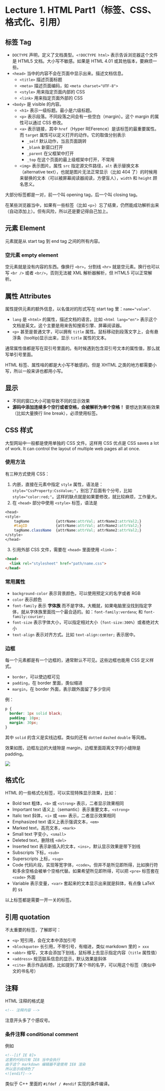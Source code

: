 
Lecture 1\. HTML Part1（标签、CSS、格式化、引用）
=====================================


标签 Tag
------


* `DOCTYPE` 声明，定义了文档类型。`<!DOCTYPE html>` 表示告诉浏览器这个文件是 HTML5 文档。大小写不敏感。如果是 HTML 4\.01 或其他版本，要麻烦一些。
* `<head>` 当中的内容不会在页面中显示出来。描述文档信息。
	+ `<title>` 描述页面标题
	+ `<meta>` 描述页面编码，如 `<meta charset="UTF-8">`
	+ `<style>` 用来指定页面内部的 CSS
	+ `<link>` 用来指定页面外部的 CSS
* `<body>` 是 visible 的内容。
	+ `<h1>` 表示一级标题。最小是六级标题。
	+ `<p>` 表示段落。不同段落之间会有一些空白（margin）。这个 margin 的属性可以通过 CSS 修改。
	+ `<a>` 表示链接，其中 `href`（Hyper REFerence）是该标签的最重要属性。而 `target` 属性可以定义打开的动作。它的取值分别表示
		- `_self` 默认动作，当且页面跳转
		- `_blank` 新窗口打开
		- `_parent` 在父框架中打开
		- `_top` 在这个页面的最上级框架中打开，不常用
	+ `<img>` 表示图片。属性 `src` 指定源文件路径，`alt` 表示替换文本（alternative text），也就是图片无法正常显示（比如 404 了）的时候用来替换的文本（可以被屏幕阅读器阅读，方便盲人），`width` 和 `height` 顾名思义。


大部分标签都是一对，前一个叫 opening tag，后一个叫 closing tag。


在某些浏览器当中，如果有一些标签（比如 `<p>`）忘了结束，仍然能成功解析出来（自动添加上）。但有风险，所以还是要记得自己加上。


元素 Element
----------


元素就是从 start tag 到 end tag 之间的所有内容。


### 空元素 empty element


空元素就是没有内容的东西。像换行 `<br>`，分割线 `<hr>` 就是空元素。换行也可以写 `<br />` 或者 `<br/>`，否则无法被 XML 解析器解析，但 HTML5 可以正常解析。


属性 Attributes
-------------


属性提供元素的额外信息，以名值对的形式写在 start tag 里：`name="value"`.


* `lang` 是 `<html>` 的属性，描述文档的语言。比如 `<html lang="en">` 表示这个文档是英文。这个主要是用来告知搜索引擎、屏幕阅读器。
* `<p>` 甚至是普通文字，可以拥有 `title` 属性。鼠标移动到段落文字上，会有悬浮条（tooltip)显示出来，显示 `title` 属性的文本。


通常属性值都是写在双引号里面的。有时候遇到包含双引号文本的属性值，那么就写单引号里面。


HTML 标签、属性啥的都是大小写不敏感的。但是 XHTML 之类的地方都需要小写，所以一般来讲也都用小写。


显示
--


* 不同的窗口大小可能导致不同的显示效果
* **源码中添加连续多个空行或者空格，会被解析为单个空格！** 要想达到某些效果（比如大量换行 line break），必须使用标签。


CSS 样式
------


大型网站中一般都是使用单独的 CSS 文件。这样用 CSS 优点是 CSS saves a lot of work. It can control the layout of multiple web pages all at once.


### 使用方法


有三种方式使用 CSS：


1. 内嵌，直接在元素中指定 `style` 属性，语法是：`style="CssProperty:CssValue;"`，别忘了后面有个分号，比如 `style="color:red;"`。这样的缺点就是如果要修改，就比较麻烦，工作量大。
2. 在 `<head>` 部分中使用 `<style>` 标签，语法是
 
```css
<head>
<style>
    tagName            {attrName:attrVal; attrName2:attrVal2;}
    #tagID             {attrName:attrVal; attrName2:attrVal2;}
    tagName.className  {attrName:attrVal; attrName2:attrVal2;}
</style>
</head> 

```
3. 引用外部 CSS 文件，需要在 `<head>` 里面使用 `<link>`：
 
```html
<head>
  <link rel="stylesheet" href="path/name.css">
</head>

```


### 常用属性


* `background-color` 表示背景颜色，可以使用预定义的名字或者 RGB
* `color` 表示颜色
* `font-family` 表示 **字体族** 而不是字体。大概就，如果电脑里没找到指定字体，就从字体族里面找一个最合适的。如：`font-family:verdana`; 和 `font-family:courier;`
* `font-size` 表示字体大小，可以指定相对大小（`font-size:300%`）或者绝对大小
* `text-align` 表示对齐方式。比如 `text-align:center;` 表示居中。


### 边框


每一个元素都是有一个边框的，通常默认不可见。这些边框也能用 CSS 定义样式。


* `border`，可以使边框可见
* `padding`，在 border 里面，类似缩进
* `margin`，在 border 外面，表示跟外面留了多少空间


例：



```css
p {
  border: 1px solid black;
  padding: 10px;
  margin: 30px;
}

```

其中 `solid` 的含义是实线边框。类似的还有 `dotted` `dashed` `double` 等风格。


效果如图，边框左边的大缝隙是 margin，边框里面距离文字的小缝隙是 padding。


![](https://s2.loli.net/2023/03/06/GiSpAYNHe7xsTkg.png)


格式化
---


HTML 的一些格式化标签，可以实现特殊显示效果，比如：


* Bold text 粗体，`<b>` 或 `<strong>` 表示，二者显示效果相同
* Important text 语义上（semantic）表示重要文本，`<strong>`
* Italic text 斜体，`<i>` 或 `<em>` 表示，二者显示效果相同
* Emphasized text 语义上表示强调文本，`<em>`
* Marked text，高亮文本，`<mark>`
* Small text 字变小，`<small>`
* Deleted text，删除线 `<del>`
* Inserted text 表示新插入的文本，`<ins>`，默认显示效果是带下划线
* Subscripts 下标，`<sub>`
* Superscripts 上标，`<sup>`
* Code 代码片段，实现等宽字体，`<code>`。但并不是所见即所得，比如换行符和多余空格会被单个空格代替。如果希望所见即所得，可以把 `<pre>` 标签套在 `<code>` 外面
* Variable 表示变量，`<var>` 套起来的文本显示出来就是斜体，有点像 LaTeX 的 `$$`


以上标签都是需要一开一关的标签。


引用 quotation
------------


不太重要的标签，了解即可：


* `<q>` 短引用，会在文本中添加引号
* `<blockquote>` 长引用，不带引号，有缩进，类似 markdown 里的 `> xxx`
* `<abbr>` 缩写，文本会添加下划线，鼠标移上去显示指定内容（`title` 属性值）
* `<address>` 规范联系信息的显示，默认效果是斜体
* `<cite>` 表示作品标题，比如提到了某个书的名字，可以用这个标签（类似中文的书名号）


注释
--


HTML 注释的格式是



```html
<!-- 注释内容 -->

```

注意开头多了个感叹号。


### 条件注释 conditional comment


例如



```html
<!--[if IE 8]>
这里的代码只有 IE8 当中会执行
由于这个 markdown 编辑器不是使用 IE8 渲染
所以显示成绿色了
<![endif]-->

```

类似于 C\+\+ 里面的 `#ifdef / #endif` 实现的条件编译。


